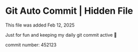 # Git Auto Commit | Hidden File

This file was added Feb 12, 2025

Just for fun and keeping my daily git commit active 🤪

commit number: 452123
